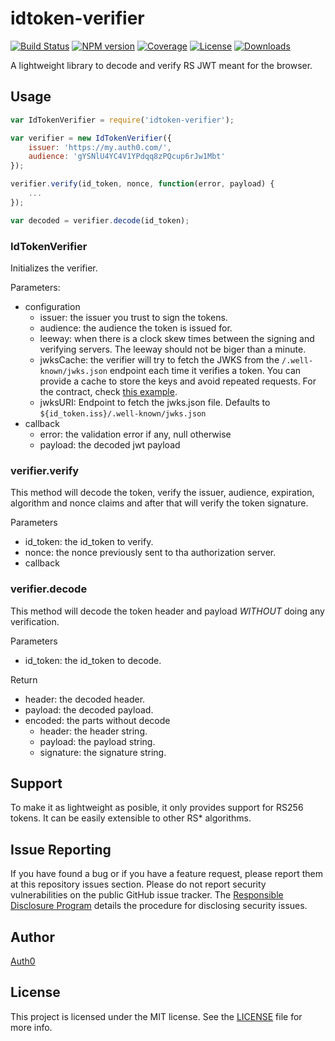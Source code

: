 # idtoken-verifier

[![Build Status][circleci-image]][circleci-url]
[![NPM version][npm-image]][npm-url]
[![Coverage][codecov-image]][codecov-url]
[![License][license-image]][license-url]
[![Downloads][downloads-image]][downloads-url]

A lightweight library to decode and verify RS JWT meant for the browser.

## Usage

```js
var IdTokenVerifier = require('idtoken-verifier');

var verifier = new IdTokenVerifier({
    issuer: 'https://my.auth0.com/',
    audience: 'gYSNlU4YC4V1YPdqq8zPQcup6rJw1Mbt'
});

verifier.verify(id_token, nonce, function(error, payload) {
    ...
});

var decoded = verifier.decode(id_token);
```

### IdTokenVerifier

Initializes the verifier.

Parameters:
- configuration
    + issuer: the issuer you trust to sign the tokens.
    + audience: the audience the token is issued for.
    + leeway: when there is a clock skew times between the signing and verifying servers. The leeway should not be biger than a minute.
    + jwksCache: the verifier will try to fetch the JWKS from the `/.well-known/jwks.json` endpoint each time it verifies a token. You can provide a cache to store the keys and avoid repeated requests. For the contract, check [this example](https://github.com/auth0/jwt-js-rsa-verification/blob/master/src/helpers/dummy-cache.js).
    + jwksURI: Endpoint to fetch the jwks.json file. Defaults to `${id_token.iss}/.well-known/jwks.json`
- callback
    + error: the validation error if any, null otherwise
    + payload: the decoded jwt payload

### verifier.verify

This method will decode the token, verify the issuer, audience, expiration, algorithm and nonce claims and after that will verify the token signature.

Parameters
- id_token: the id_token to verify.
- nonce: the nonce previously sent to tha authorization server.
- callback

### verifier.decode

This method will decode the token header and payload *WITHOUT* doing any verification.

Parameters
- id_token: the id_token to decode.

Return
- header: the decoded header.
- payload: the decoded payload.
- encoded: the parts without decode
    + header: the header string.
    + payload: the payload string.
    + signature: the signature string.

## Support

To make it as lightweight as posible, it only provides support for RS256 tokens. It can be easily extensible to other RS* algorithms.

## Issue Reporting

If you have found a bug or if you have a feature request, please report them at this repository issues section. Please do not report security vulnerabilities on the public GitHub issue tracker. The [Responsible Disclosure Program](https://auth0.com/whitehat) details the procedure for disclosing security issues.

## Author

[Auth0](https://auth0.com)

## License

This project is licensed under the MIT license. See the [LICENSE](LICENSE) file for more info.

<!-- Vaaaaarrrrsss -->

[npm-image]: https://img.shields.io/npm/v/idtoken-verifier.svg?style=flat-square
[npm-url]: https://npmjs.org/package/idtoken-verifier
[circleci-image]: http://img.shields.io/circleci/project/github/auth0/idtoken-verifier.svg?branch=master&style=flat-square
[circleci-url]: https://circleci.com/gh/auth0/idtoken-verifier
[codecov-image]: https://img.shields.io/codecov/c/github/auth0/idtoken-verifier.svg?style=flat-square
[codecov-url]: https://codecov.io/github/auth0/idtoken-verifier?branch=master
[license-image]: http://img.shields.io/npm/l/idtoken-verifier.svg?style=flat-square
[license-url]: #license
[downloads-image]: http://img.shields.io/npm/dm/idtoken-verifier.svg?style=flat-square
[downloads-url]: https://npmjs.org/package/idtoken-verifier